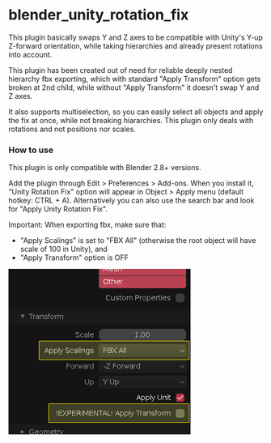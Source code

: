 # blender_unity_rotation_fix

This plugin basically swaps Y and Z axes to be compatible with Unity's Y-up Z-forward orientation, while taking hierarchies and already present rotations into account.

This plugin has been created out of need for reliable deeply nested hierarchy fbx exporting, which with standard "Apply Transform" option gets broken at 2nd child, while without "Apply Transform" it doesn't swap Y and Z axes.

It also supports multiselection, so you can easily select all objects and apply the fix at once, while not breaking hiararchies. This plugin only deals with rotations and not positions nor scales.

### How to use

This plugin is only compatible with Blender 2.8+ versions.

Add the plugin through Edit > Preferences > Add-ons. When you install it, "Unity Rotation Fix" option will appear in Object > Apply menu (default hotkey: CTRL + A). Alternatively you can also use the search bar and look for "Apply Unity Rotation Fix".

Important: When exporting fbx, make sure that:
- "Apply Scalings" is set to "FBX All" (otherwise the root object will have scale of 100 in Unity), and
- "Apply Transform" option is OFF

![image](docs/fbx_export_properties.png)
